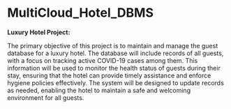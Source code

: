 # MultiCloud_Hotel_DBMS


**Luxury Hotel Project:**

The primary objective of this project is to maintain and manage the guest database for a luxury hotel. The database will include records of all guests, with a focus on tracking active COVID-19 cases among them. This information will be used to monitor the health status of guests during their stay, ensuring that the hotel can provide timely assistance and enforce hygiene policies effectively. The system will be designed to update records as needed, enabling the hotel to maintain a safe and welcoming environment for all guests.
